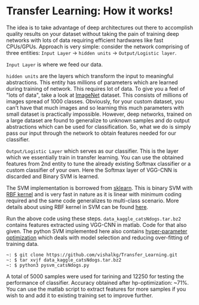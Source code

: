 # Transfer Learning: How it works!
The idea is to take advantage of deep architectures out there to accomplish quality results on your dataset without taking the pain of training deep networks with lots of data requiring efficient hardwares like fast CPUs/GPUs. Approach is very simple: consider the network comprising of three entities: `Input Layer` -> `hidden units` -> `Output/Logistic layer`. 

`Input Layer` is where we feed our data.

`hidden units` are the layers which transform the input to meaningful abstractions. This entity has millions of parameters which are learned during training of network. This requires lot of data. To give you a feel of "lots of data", take a look at [ImageNet](http://www.image-net.org) dataset. This consists of millions of images spread of 1000 classes. Obviously, for your custom dataset, you can't have that much images and so learning this much parameters with small dataset is practically impossible. However, deep networks, trained on a large dataset are found to generalize to unknown samples and do output abstractions which can be used for classification. So, what we do is simply pass our input through the network to obtain features needed for our classifier.

`Output/Logistic Layer` which serves as our classifier. This is the layer which we essentially train in transfer learning. You can use the obtained features from 2nd entity to tune the already existing Softmax classifier or a custom classifier of your own. Here the Softmax layer of VGG-CNN is discarded and Binary SVM is learned. 

The SVM implementation is borrowed from [sklearn](http://scikit-learn.org/stable/modules/generated/sklearn.svm.SVC.html). This is binary SVM with [RBF kernel](https://en.wikipedia.org/wiki/Radial_basis_function_kernel) and is very fast in nature as it is linear with minimum coding required and the same code generalizes to multi-class scenario. More details about using RBF kernel in SVM can be found [here](http://scikit-learn.org/stable/auto_examples/svm/plot_rbf_parameters.html).

Run the above code using these steps. `data_kaggle_catsNdogs.tar.bz2` contains features extracted using VGG-CNN in matlab. Code for that also given. The python SVM implemented here also contains [hyper-parameter optimization](https://en.wikipedia.org/wiki/Hyperparameter_optimization) which deals with model selection and reducing over-fitting of training data.

```
~: $ git clone https://github.com/vishalkg/Transfer_Learning.git
~: $ tar xvjf data_kaggle_catsNdogs.tar.bz2
~: $ python3 pysvm_catsNdogs.py
```

A total of 5000 samples were used for tarining and 12250 for testing the performance of classifier. Accuracy obtained after hp-optimization: ~71%. You can use the matlab script to extract features for more samples if you wish to and add it to existing training set to improve further.
